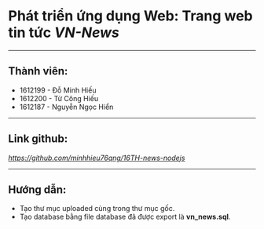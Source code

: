 ﻿# Phát triển ứng dụng Web: Trang web tin tức **_VN-News_**
---
## Thành viên:
- 1612199 - Đỗ Minh Hiếu
- 1612200 - Từ Công Hiếu
- 1612187 - Nguyễn Ngọc Hiển
---
## Link github:
*https://github.com/minhhieu76qng/16TH-news-nodejs*

---
## Hướng dẫn:
- Tạo thư mục uploaded cùng trong thư mục gốc.
- Tạo database bằng file database đã được export là **vn_news.sql**.
